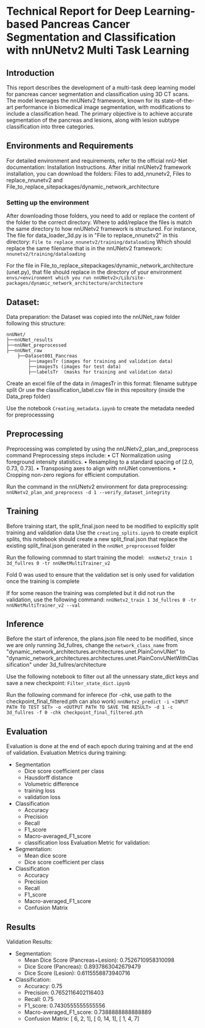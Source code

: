 # Technical Report for Deep Learning-based Pancreas Cancer Segmentation and Classification with nnUNetv2 Multi Task Learning
## Introduction

This report describes the development of a multi-task deep learning model for pancreas cancer segmentation and classification using 3D CT scans. The model leverages the nnUNetv2 framework, known for its state-of-the-art performance in biomedical image segmentation, with modifications to include a classification head. The primary objective is to achieve accurate segmentation of the pancreas and lesions, along with lesion subtype classification into three categories.

## Environments and Requirements

For detailed environment and requirements, refer to the official nnU-Net documentation: Installation Instructions.
After initial nnUNetv2 framework installation, you can download the folders: Files to add_nnunetv2, Files to replace_nnunetv2 and File_to_replace_sitepackages/dynamic_network_architecture

### Setting up the environment
After downloading those folders, you need to add or replace the content of the folder to the correct directory. Where to add/replace the files is match the same directory to how nnUNetv2 framework is structured.
For instance,
The file for data_loader_3d.py is in "File to replace_nnunetv2" in this directory: ``` File to replace_nnunetv2/training/dataloading ```
Which should replace the same filename that is in the nnUNetv2 framework: ``` nnunetv2/training/dataloading ```

For the file in File_to_replace_sitepackages/dynamic_network_architecture (unet.py), that file should replace in the directory of your environment
``` envs/<environment which you run nnUNetv2>/Lib/site-packages/dynamic_network_architecture/architecture ```

## Dataset:
Data preparation: the Dataset was copied into the nnUNet_raw folder following this structure:
```
nnUNet/ 
├──nnUNet_results 
├──nnUNet_preprocessed 
├──nnUNet_raw 
    ├──Dataset001_Pancreas 
        ├──imagesTr (images for training and validation data) 
        ├──imagesTs (images for test data) 
        ├──labelsTr  (masks for training and validation data)
```

Create an excel file of the data in /imagesTr in this format:  filename    subtype    split
Or use the classification_label.csv file in this repository (inside the Data_prep folder)

Use the notebook ```Creating_metadata.ipynb``` to create the metadata needed for preprocesssing

## Preprocessing
Preprocessing was completed by using the nnUNetv2_plan_and_preprocess command
Preprocessing steps include:
•	CT Normalization using foreground intensity statistics.
•	Resampling to a standard spacing of [2.0, 0.73, 0.73].
•	Transposing axes to align with nnUNet conventions.
•	Cropping non-zero regions for efficient computation.

Run the command in the nnUNetv2 environment for data preprocessing:
``` nnUNetv2_plan_and_preprocess -d 1 --verify_dataset_integrity ```

## Training
Before training start, the split_final.json need to be modified to explicitly split training and validation data
Use the ``` creating_splits.ipynb ``` to create explicit splits, this notebook should create a new split_final.json that replace the existing split_final.json generated in the ``` nnUNet_preprocessed ``` folder

Run the following commnad to start training the model:
``` nnUNetv2_train 1 3d_fullres 0 -tr nnUNetMultiTrainer_v2 ```

Fold 0 was used to ensure that the validation set is only used for validation once the training is complete

If for some reason the training was completed but it did not run the validation, use the following command:
``` nnUNetv2_train 1 3d_fullres 0 -tr nnUNetMultiTrainer_v2 --val ```

## Inference
Before the start of inference, the plans.json file need to be modified, since we are only running 3d_fullres, change the ``` network_class_name ``` from "dynamic_network_architectures.architectures.unet.PlainConvUNet" to "dynamic_network_architectures.architectures.unet.PlainConvUNetWithClassification" under 3d_fullres/architecture

Use the following notebook to filter out all the unnessary state_dict keys and save a new checkpoint: ``` Filter_state_dict.ipynb ```

Run the following command for inferece (for -chk, use path to the checkpoint_final_filtered.pth can also work)
``` nnUNetv2_predict -i <INPUT PATH TO TEST SET> -o <OUTPUT PATH TO SAVE THE RESULT> -d 1 -c 3d_fullres -f 0 -chk checkpoint_final_filtered.pth ```

## Evaluation
Evaluation is done at the end of each epoch during training and at the end of validation.
Evaluation Metrics during training:
  - Segmentation
    - Dice score coefficient per class
    - Hausdorff distance
    - Volumetric difference
    - training loss
    - validation loss
  - Classification
    - Accuracy
    - Precision
    - Recall
    - F1_score
    - Macro-averaged_F1_score
    - classification loss
Evaluation Metric for validation:
  - Segmentation:
    - Mean dice score
    - Dice score coefficient per class
  - Classification
    - Accuracy
    - Precision
    - Recall
    - F1_score
    - Macro-averaged_F1_score
    - Confusion Matrix
   
## Results
Validation Results:
  - Segmentation:
    -	Mean Dice Score (Pancreas+Lesion): 0.7526710958310098
    -	Dice Score (Pancreas): 0.8937863042679479
    -	Dice Score (Lesion): 0.6115558873940716
  - Classification:
    -	Accuracy: 0.75
    -	Precision: 0.7652116402116403
    - Recall: 0.75
    -	F1_score: 0.7430555555555556
    -	Macro-averaged_F1_score: 0.7388888888888889
    -	Confusion Matrix: [ 6,  2,  1],
                        [ 0, 14,  1],
                        [ 1,  4,  7]

  

